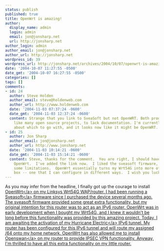```yaml
---
status: publish
published: true
title: OpenWrt is amazing!
author:
  display_name: admin
  login: admin
  email: jon@jonsharp.net
  url: http://jonsharp.net
author_login: admin
author_email: jon@jonsharp.net
author_url: http://jonsharp.net
wordpress_id: 39
wordpress_url: http://jonsharp.net/archives/2004/10/07/openwrt-is-amazing/
date: '2004-10-07 11:27:55 -0500'
date_gmt: '2004-10-07 16:27:55 -0500'
categories: []
tags: []
comments:
- id: 24
  author: Steve Holden
  author_email: steve@holdenweb.com
  author_url: http://www.holdenweb.com
  date: '2004-11-03 07:37:24 -0600'
  date_gmt: '2004-11-03 12:37:24 -0600'
  content: Strange that you link to SveaSoft but not OpenWRT. Both products seem,
    like many open source projects, to lack documentation. I'm currently dithering
    about which to go with, and it looks now like it might be OpenWRT.
- id: 25
  author: Jon Sharp
  author_email: jon@jonsharp.net
  author_url: http://www.jonsharp.net
  date: '2004-11-03 10:14:21 -0600'
  date_gmt: '2004-11-03 15:14:21 -0600'
  content: Steve, thanks for the comment.  You are right, I should have linked to
    OpenWrt.  I've added the link now.  I liked the sveasoft firmware, but it had
    some limitations.  OpenWrt essentially turns my Wrt54G into more of a "real" Linux
    box -- one that I can configure in different ways.  I wish you luck!
---
```

<p>As you may infer from the headline, I finally got up the courage to install <a href="http:&#47;&#47;openwrt.org">OpenWrt<&#47;a> on my Linksys Wrt54G WAP&#47;router.  I had been running a <a href="http:&#47;&#47;www.sveasoft.com&#47;">Sveasoft<&#47;a> firmware since I purchased the device several months ago.  The sveasoft firmware provided some great extra functionality, but my original intention for this router was to act as an IPv6 router.  OpenWrt was in early development when I bought my Wrt54G, and I knew it wouldn't be long before this functionality was provided by this amazing project.  Today, I am awaiting the activation of my <a href="http:&#47;&#47;tunnelbroker.net">Hurricane Electric<&#47;a> IPv6 tunnel.  My router has been configured for this IPv6 tunnel and will route my assigned &#47;64 onto my home network.  OpenWrt has also allowed me to install <a href="http:&#47;&#47;www.openswan.org">Openswan<&#47;a> on my router to provide IPSEC VPN functionality.  Anyway, I'm thrilled to have all this extra functionality on my little router.</p>
